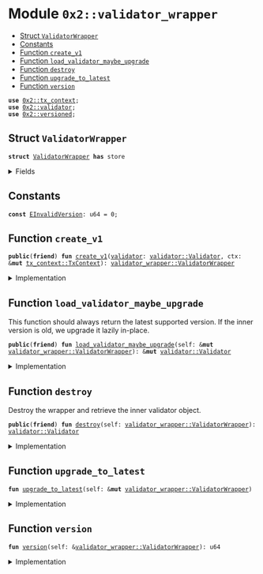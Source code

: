 
<a name="0x2_validator_wrapper"></a>

# Module `0x2::validator_wrapper`



-  [Struct `ValidatorWrapper`](#0x2_validator_wrapper_ValidatorWrapper)
-  [Constants](#@Constants_0)
-  [Function `create_v1`](#0x2_validator_wrapper_create_v1)
-  [Function `load_validator_maybe_upgrade`](#0x2_validator_wrapper_load_validator_maybe_upgrade)
-  [Function `destroy`](#0x2_validator_wrapper_destroy)
-  [Function `upgrade_to_latest`](#0x2_validator_wrapper_upgrade_to_latest)
-  [Function `version`](#0x2_validator_wrapper_version)


<pre><code><b>use</b> <a href="tx_context.md#0x2_tx_context">0x2::tx_context</a>;
<b>use</b> <a href="validator.md#0x2_validator">0x2::validator</a>;
<b>use</b> <a href="versioned.md#0x2_versioned">0x2::versioned</a>;
</code></pre>



<a name="0x2_validator_wrapper_ValidatorWrapper"></a>

## Struct `ValidatorWrapper`



<pre><code><b>struct</b> <a href="validator_wrapper.md#0x2_validator_wrapper_ValidatorWrapper">ValidatorWrapper</a> <b>has</b> store
</code></pre>



<details>
<summary>Fields</summary>


<dl>
<dt>
<code>inner: <a href="versioned.md#0x2_versioned_Versioned">versioned::Versioned</a></code>
</dt>
<dd>

</dd>
</dl>


</details>

<a name="@Constants_0"></a>

## Constants


<a name="0x2_validator_wrapper_EInvalidVersion"></a>



<pre><code><b>const</b> <a href="validator_wrapper.md#0x2_validator_wrapper_EInvalidVersion">EInvalidVersion</a>: u64 = 0;
</code></pre>



<a name="0x2_validator_wrapper_create_v1"></a>

## Function `create_v1`



<pre><code><b>public</b>(<b>friend</b>) <b>fun</b> <a href="validator_wrapper.md#0x2_validator_wrapper_create_v1">create_v1</a>(<a href="validator.md#0x2_validator">validator</a>: <a href="validator.md#0x2_validator_Validator">validator::Validator</a>, ctx: &<b>mut</b> <a href="tx_context.md#0x2_tx_context_TxContext">tx_context::TxContext</a>): <a href="validator_wrapper.md#0x2_validator_wrapper_ValidatorWrapper">validator_wrapper::ValidatorWrapper</a>
</code></pre>



<details>
<summary>Implementation</summary>


<pre><code><b>public</b>(<b>friend</b>) <b>fun</b> <a href="validator_wrapper.md#0x2_validator_wrapper_create_v1">create_v1</a>(<a href="validator.md#0x2_validator">validator</a>: Validator, ctx: &<b>mut</b> TxContext): <a href="validator_wrapper.md#0x2_validator_wrapper_ValidatorWrapper">ValidatorWrapper</a> {
    <a href="validator_wrapper.md#0x2_validator_wrapper_ValidatorWrapper">ValidatorWrapper</a> {
        inner: <a href="versioned.md#0x2_versioned_create">versioned::create</a>(1, <a href="validator.md#0x2_validator">validator</a>, ctx)
    }
}
</code></pre>



</details>

<a name="0x2_validator_wrapper_load_validator_maybe_upgrade"></a>

## Function `load_validator_maybe_upgrade`

This function should always return the latest supported version.
If the inner version is old, we upgrade it lazily in-place.


<pre><code><b>public</b>(<b>friend</b>) <b>fun</b> <a href="validator_wrapper.md#0x2_validator_wrapper_load_validator_maybe_upgrade">load_validator_maybe_upgrade</a>(self: &<b>mut</b> <a href="validator_wrapper.md#0x2_validator_wrapper_ValidatorWrapper">validator_wrapper::ValidatorWrapper</a>): &<b>mut</b> <a href="validator.md#0x2_validator_Validator">validator::Validator</a>
</code></pre>



<details>
<summary>Implementation</summary>


<pre><code><b>public</b>(<b>friend</b>) <b>fun</b> <a href="validator_wrapper.md#0x2_validator_wrapper_load_validator_maybe_upgrade">load_validator_maybe_upgrade</a>(self: &<b>mut</b> <a href="validator_wrapper.md#0x2_validator_wrapper_ValidatorWrapper">ValidatorWrapper</a>): &<b>mut</b> Validator {
    <a href="validator_wrapper.md#0x2_validator_wrapper_upgrade_to_latest">upgrade_to_latest</a>(self);
    <a href="versioned.md#0x2_versioned_load_value_mut">versioned::load_value_mut</a>&lt;Validator&gt;(&<b>mut</b> self.inner)
}
</code></pre>



</details>

<a name="0x2_validator_wrapper_destroy"></a>

## Function `destroy`

Destroy the wrapper and retrieve the inner validator object.


<pre><code><b>public</b>(<b>friend</b>) <b>fun</b> <a href="validator_wrapper.md#0x2_validator_wrapper_destroy">destroy</a>(self: <a href="validator_wrapper.md#0x2_validator_wrapper_ValidatorWrapper">validator_wrapper::ValidatorWrapper</a>): <a href="validator.md#0x2_validator_Validator">validator::Validator</a>
</code></pre>



<details>
<summary>Implementation</summary>


<pre><code><b>public</b>(<b>friend</b>) <b>fun</b> <a href="validator_wrapper.md#0x2_validator_wrapper_destroy">destroy</a>(self: <a href="validator_wrapper.md#0x2_validator_wrapper_ValidatorWrapper">ValidatorWrapper</a>): Validator {
    <a href="validator_wrapper.md#0x2_validator_wrapper_upgrade_to_latest">upgrade_to_latest</a>(&<b>mut</b> self);
    <b>let</b> <a href="validator_wrapper.md#0x2_validator_wrapper_ValidatorWrapper">ValidatorWrapper</a> { inner } = self;
    <a href="versioned.md#0x2_versioned_destroy">versioned::destroy</a>&lt;Validator&gt;(inner)
}
</code></pre>



</details>

<a name="0x2_validator_wrapper_upgrade_to_latest"></a>

## Function `upgrade_to_latest`



<pre><code><b>fun</b> <a href="validator_wrapper.md#0x2_validator_wrapper_upgrade_to_latest">upgrade_to_latest</a>(self: &<b>mut</b> <a href="validator_wrapper.md#0x2_validator_wrapper_ValidatorWrapper">validator_wrapper::ValidatorWrapper</a>)
</code></pre>



<details>
<summary>Implementation</summary>


<pre><code><b>fun</b> <a href="validator_wrapper.md#0x2_validator_wrapper_upgrade_to_latest">upgrade_to_latest</a>(self: &<b>mut</b> <a href="validator_wrapper.md#0x2_validator_wrapper_ValidatorWrapper">ValidatorWrapper</a>) {
    <b>let</b> version = <a href="validator_wrapper.md#0x2_validator_wrapper_version">version</a>(self);
    // TODO: When new versions are added, we need <b>to</b> explicitly upgrade here.
    <b>assert</b>!(version == 1, <a href="validator_wrapper.md#0x2_validator_wrapper_EInvalidVersion">EInvalidVersion</a>);
}
</code></pre>



</details>

<a name="0x2_validator_wrapper_version"></a>

## Function `version`



<pre><code><b>fun</b> <a href="validator_wrapper.md#0x2_validator_wrapper_version">version</a>(self: &<a href="validator_wrapper.md#0x2_validator_wrapper_ValidatorWrapper">validator_wrapper::ValidatorWrapper</a>): u64
</code></pre>



<details>
<summary>Implementation</summary>


<pre><code><b>fun</b> <a href="validator_wrapper.md#0x2_validator_wrapper_version">version</a>(self: &<a href="validator_wrapper.md#0x2_validator_wrapper_ValidatorWrapper">ValidatorWrapper</a>): u64 {
    <a href="versioned.md#0x2_versioned_version">versioned::version</a>(&self.inner)
}
</code></pre>



</details>

